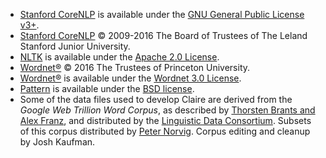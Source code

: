 * [Stanford CoreNLP](http://stanfordnlp.github.io/CoreNLP/) is available under the [GNU General Public License v3+](http://www.gnu.org/licenses/gpl.html).  
* [Stanford CoreNLP](http://stanfordnlp.github.io/CoreNLP/) © 2009-2016 The Board of Trustees of The Leland Stanford Junior University.  
* [NLTK](http://www.nltk.org/) is available under the [Apache 2.0 License](http://www.apache.org/licenses/LICENSE-2.0).  
* [Wordnet®](http://wordnet.princeton.edu/) © 2016 The Trustees of Princeton University.  
* [Wordnet®](http://wordnet.princeton.edu/) is available under the [Wordnet 3.0 License](http://wordnet.princeton.edu/wordnet/license).  
* [Pattern](http://www.clips.ua.ac.be/pages/pattern) is available under the [BSD license](http://www.linfo.org/bsdlicense.html).  
* Some of the data files used to develop Claire are derived from the *Google Web Trillion Word Corpus*, as described by [Thorsten Brants and Alex Franz](http://googleresearch.blogspot.com/2006/08/all-our-n-gram-are-belong-to-you.html), and distributed by the [Linguistic Data Consortium](http://www.ldc.upenn.edu/Catalog/CatalogEntry.jsp?catalogId=LDC2006T13). Subsets of this corpus distributed by [Peter Norvig](http://norvig.com/ngrams/). Corpus editing and cleanup by Josh Kaufman.
